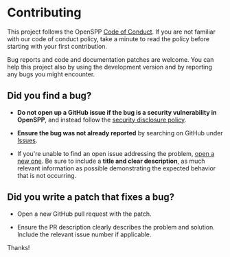 # Contributing

This project follows the OpenSPP [Code of Conduct](code_of_conduct). If you are not familiar with our code of
conduct policy, take a minute to read the policy before starting with your first contribution.

Bug reports and code and documentation patches are welcome. You can help this project also by using the
development version and by reporting any bugs you might encounter.

## **Did you find a bug?**

- **Do not open up a GitHub issue if the bug is a security vulnerability in OpenSPP**, and instead follow the
  [security disclosure policy](security-report).

- **Ensure the bug was not already reported** by searching on GitHub under
  [Issues](https://github.com/openspp/documentation/issues).

- If you're unable to find an open issue addressing the problem,
  [open a new one](https://github.com/openspp/documentation/issues/new). Be sure to include a **title and
  clear description**, as much relevant information as possible demonstrating the expected behavior that is
  not occurring.

## **Did you write a patch that fixes a bug?**

- Open a new GitHub pull request with the patch.

- Ensure the PR description clearly describes the problem and solution. Include the relevant issue number if
  applicable.

<!-- ## **Do you have questions about the source code?**

- Ask any question about how to use OpenSPP in the
  [Discussions](https://github.com/openspp/documentation/discussions). -->

Thanks!
